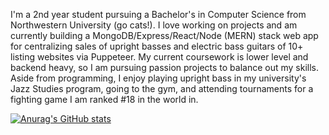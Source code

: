 I'm a 2nd year student pursuing a Bachelor's in Computer Science from Northwestern University (go cats!). I love working on projects and am currently building a MongoDB/Express/React/Node (MERN) stack web app for centralizing sales of upright basses and electric bass guitars of 10+ listing websites via Puppeteer. My current coursework is lower level and backend heavy, so I am pursuing passion projects to balance out my skills. Aside from programming, I enjoy playing upright bass in my university's Jazz Studies program, going to the gym, and attending tournaments for a fighting game I am ranked #18 in the world in.

[![Anurag's GitHub stats](https://github-readme-stats.vercel.app/api?username=liam-powers)](https://github.com/anuraghazra/github-readme-stats)
